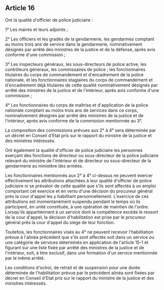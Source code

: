 Article 16
----
Ont la qualité d'officier de police judiciaire :

1° Les maires et leurs adjoints ;

2° Les officiers et les gradés de la gendarmerie, les gendarmes comptant au
moins trois ans de service dans la gendarmerie, nominativement désignés par
arrêté des ministres de la justice et de la défense, après avis conforme d'une
commission ;

3° Les inspecteurs généraux, les sous-directeurs de police active, les
contrôleurs généraux, les commissaires de police ; les fonctionnaires titulaires
du corps de commandement et d'encadrement de la police nationale, et les
fonctionnaires stagiaires du corps de commandement et d'encadrement déjà
titulaires de cette qualité nominativement désignés par arrêté des ministres de
la justice et de l'intérieur, après avis conforme d'une commission ;

4° Les fonctionnaires du corps de maîtrise et d'application de la police
nationale comptant au moins trois ans de services dans ce corps, nominativement
désignés par arrêté des ministres de la justice et de l'intérieur, après avis
conforme de la commission mentionnée au 3°.

La composition des commissions prévues aux 2° à 4° sera déterminée par un décret
en Conseil d'Etat pris sur le rapport du ministre de la justice et des ministres
intéressés.

Ont également la qualité d'officier de police judiciaire les personnes exerçant
des fonctions de directeur ou sous-directeur de la police judiciaire relevant du
ministre de l'intérieur et de directeur ou sous-directeur de la gendarmerie au
ministère des armées.

Les fonctionnaires mentionnés aux 2° à 4° ci-dessus ne peuvent exercer
effectivement les attributions attachées à leur qualité d'officier de police
judiciaire ni se prévaloir de cette qualité que s'ils sont affectés à un emploi
comportant cet exercice et en vertu d'une décision du procureur général près la
cour d'appel les y habilitant personnellement. L'exercice de ces attributions
est momentanément suspendu pendant le temps où ils participent, en unité
constituée, à une opération de maintien de l'ordre. Lorsqu'ils appartiennent à
un service dont la compétence excède le ressort de la cour d'appel, la décision
d'habilitation est prise par le procureur général près la cour d'appel du siège
de leur fonction.

Toutefois, les fonctionnaires visés au 4° ne peuvent recevoir l'habilitation
prévue à l'alinéa précédent que s'ils sont affectés soit dans un service ou une
catégorie de services déterminés en application de l'article 15-1 et figurant
sur une liste fixée par arrêté des ministres de la justice et de l'intérieur,
soit, à titre exclusif, dans une formation d'un service mentionnée par le même
arrêté.

Les conditions d'octroi, de retrait et de suspension pour une durée déterminée
de l'habilitation prévue par le précédent alinéa sont fixées par décret en
Conseil d'Etat pris sur le rapport du ministre de la justice et des ministres
intéressés.
